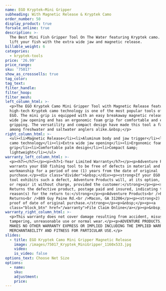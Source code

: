 ```yaml
---
name: EGO Kryptek—Mini Gripper
subheading: With Magnetic Release & Kryptek Camo
order_number: 50
display_product: true
forsale_online: true
description: >-
  The Best Mini Fish Gripper Tool On The Water featuring Kryptek camo.  Grip and
  lift your fish with the extra wide jaw and magnetic release.
billable_weight: 6
categories:
  - kryptek-tools
price: '26.99'
price_range:
sku: '75017'
show_as_crosssells: true
tag_color:
tag_text:
filter_handle:
filter_hoop:
filter_mesh:
left_column_html: >-
  <p>The EGO Kryptek Camo Mini Gripper Tool with Magnetic Release featuring the
  high-tech Kryptek camo technology is one of the most popular tools offered by
  EGO. The mini grip is equipped with an easy breakaway magnetic release, extra
  wide jaw opening and has an ergonomic foam grip for comfortable and easy
  gripping. The versatility and compact design have made this tool a favorite
  among freshwater and saltwater anglers alike.&nbsp;</p>
right_column_html: >-
  <ul><li>Magnetic Release</li><li>Aluminum body and jaw trigger</li><li>Kryptek
  camo technology</li><li>Extra wide jaw opening</li><li>Ergonomic foam
  grip</li><li>Comfortable palm design</li><li>Compact &amp;
  lightweight</li></ul>
warranty_left_column_html: >-
  <p><h7></h7></p><p><h7>1-Year Limited Warranty</h7></p><p>Adventure Products
  warrants your EGO fishing tool to be free of defects in material and
  workmanship for a period of one (1) years from the date of original
  purchase.</p><div class="divider">&nbsp;</div><p><strong>If your EGO fishing
  tool exhibits such a defect, Adventure Products will, at its option, replace
  or repair it without charge, provided the customer:</strong></p><p><strong>1)
  Returns the defective product, postage paid and insured, indicating the
  reason(s) for the return to:</strong></p><p>Adventure Products<br />Product
  Returns<br />889 Guy Paine Rd.<br />Macon, GA 31206</p><p><strong>2) Submits
  proof of date of original purchase.</strong></p><p>&nbsp;</p><p><a
  class="block_btn" href="/warranty">File Claim Online</a></p><p>&nbsp;</p>
warranty_right_column_html: >-
  <p>This warranty does not cover damage resulting from accident, misuse, abuse,
  tampering, unreasonable use or normal wear.</p><p>ADVENTURE PRODUCTS, INC.
  MAKES NO OTHER WARRANTY EXPRESS OR IMPLIED INCLUDING THE IMPLIED WARRANTIES OF
  MERCHANTABILITY AND FITNESS FOR PARTICULAR USE.</p>
slides:
  - title: EGO Kryptek Camo Mini Gripper Magnetic Release
    image: /images/75017_Kryptek_MiniGripper_1160x533.jpg
    video:
    is_video: false
options_text: Choose Net Size
options:
  - name:
    sku:
    adjustment:
    price:
---
```

